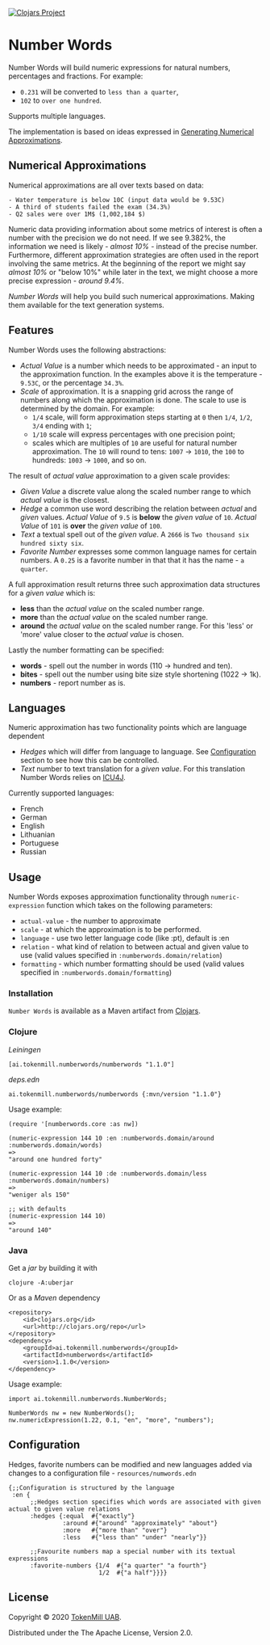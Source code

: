 [![Clojars Project](https://img.shields.io/clojars/v/ai.tokenmill.numberwords/numberwords.svg)](https://clojars.org/ai.tokenmill.numberwords/numberwords)

# Number Words

Number Words will build numeric expressions for natural numbers, percentages and fractions. For example:

* `0.231` will be converted to `less than a quarter`,
* `102` to `over one hundred`.

Supports multiple languages.

The implementation is based on ideas expressed in [Generating Numerical Approximations](https://www.mitpressjournals.org/doi/full/10.1162/COLI_a_00086).

## Numerical Approximations

Numerical approximations are all over texts based on data:

```
- Water temperature is below 10C (input data would be 9.53C)
- A third of students failed the exam (34.3%)
- Q2 sales were over 1M$ (1,002,184 $)
```

Numeric data providing information about some metrics of interest is often a number with the precision we do not need. If we see 9.382%, the information we need is likely - *almost 10%* - instead of the precise number. Furthermore, different approximation strategies are often used in the report involving the same metrics. At the beginning of the report we might say *almost 10%* or "below 10%" while later in the text, we might choose a more precise expression - *around 9.4%*.

*Number Words* will help you build such numerical approximations. Making them available for the text generation systems.

## Features

Number Words uses the following abstractions:
* *Actual Value* is a number which needs to be approximated - an input to the approximation function. In the examples above it is the temperature - `9.53C`, or the percentage `34.3%`.
* *Scale* of approximation. It is a snapping grid across the range of numbers along which the approximation is done. The scale to use is determined by the domain. For example:
  * `1/4` scale, will form approximation steps starting at `0` then `1/4`, `1/2`, `3/4` ending with `1`;
  * `1/10` scale will express percentages with one precision point;
  * scales which are multiples of `10` are useful for natural number approximation. The `10` will round to tens: `1007` -> `1010`, the `100` to hundreds: `1003` -> `1000`, and so on.
  
The result of *actual value* approximation to a given scale provides:
* *Given Value* a discrete value along the scaled number range to which *actual value* is the closest.
* *Hedge* a common use word describing the relation between *actual* and *given* values. 
  *Actual Value* of `9.5` is **below** the *given value* of `10`.
  *Actual Value* of `101` is **over** the *given value* of `100`.
* *Text* a textual spell out of the *given value*. A `2666` is `Two thousand six hundred sixty six`.
* *Favorite Number* expresses some common language names for certain numbers. A `0.25` is a favorite number in that that it has the name - `a quarter`.

A full approximation result returns three such approximation data structures for a *given value* which is:
* **less** than the *actual value* on the scaled number range. 
* **more** than the *actual value* on the scaled number range. 
* **around** the *actual value* on the scaled number range. For this 'less' or 'more' value closer to the *actual value* is chosen.

Lastly the number formatting can be specified:
* **words** - spell out the number in words (110 -> hundred and ten).
* **bites** - spell out the number using bite size style shortening (1022 -> 1k).
* **numbers** - report number as is.

## Languages

Numeric approximation has two functionality points which are language dependent
* *Hedges* which will differ from language to language. See [Configuration]() section to see how this can be controlled.
* *Text* number to text translation for a *given value*. For this translation Number Words relies on [ICU4J](https://unicode-org.github.io/icu-docs/apidoc/released/icu4j/).

Currently supported languages:
* French
* German
* English
* Lithuanian 
* Portuguese
* Russian
  
## Usage

Number Words exposes approximation functionality through `numeric-expression` function which takes on the following parameters:
* `actual-value` - the number to approximate
* `scale` - at which the approximation is to be performed.
* `language` - use two letter language code (like :pt), default is :en
* `relation` - what kind of relation to between actual and given value to use (valid values specified in `:numberwords.domain/relation`)
* `formatting` - which number formatting should be used (valid values specified in `:numberwords.domain/formatting`)

### Installation

`Number Words` is available as a Maven artifact from [Clojars](https://clojars.org/ai.tokenmill.numberwords/numberwords).

### Clojure

_Leiningen_
```
[ai.tokenmill.numberwords/numberwords "1.1.0"]
```

_deps.edn_
```
ai.tokenmill.numberwords/numberwords {:mvn/version "1.1.0"}
```

Usage example:

```
(require '[numberwords.core :as nw])

(numeric-expression 144 10 :en :numberwords.domain/around :numberwords.domain/words)
=>
"around one hundred forty"

(numeric-expression 144 10 :de :numberwords.domain/less :numberwords.domain/numbers)
=>
"weniger als 150"

;; with defaults
(numeric-expression 144 10)
=>
"around 140"

```

### Java

Get a _jar_ by building it with 

```
clojure -A:uberjar
```

Or as a _Maven_ dependency

```
<repository>
    <id>clojars.org</id>
    <url>http://clojars.org/repo</url>
</repository>
<dependency>
    <groupId>ai.tokenmill.numberwords</groupId>
    <artifactId>numberwords</artifactId>
    <version>1.1.0</version>
</dependency>
```

Usage example:

```
import ai.tokenmill.numberwords.NumberWords;

NumberWords nw = new NumberWords();
nw.numericExpression(1.22, 0.1, "en", "more", "numbers");
```

## Configuration

Hedges, favorite numbers can be modified and new languages added via changes to a configuration file - `resources/numwords.edn`

```
{;;Configuration is structured by the language 
 :en {
      ;;Hedges section specifies which words are associated with given actual to given value relations
      :hedges {:equal  #{"exactly"}
               :around #{"around" "approximately" "about"}
               :more   #{"more than" "over"}
               :less   #{"less than" "under" "nearly"}}
      
      ;;Favourite numbers map a special number with its textual expressions
      :favorite-numbers {1/4  #{"a quarter" "a fourth"}
                         1/2  #{"a half"}}}}
```

## License

Copyright &copy; 2020 [TokenMill UAB](http://www.tokenmill.ai).

Distributed under the The Apache License, Version 2.0.
